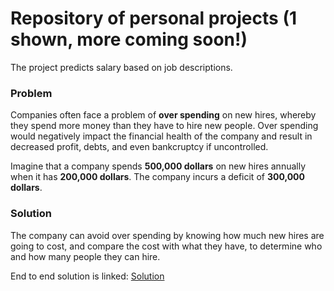 # Repository of personal projects (1 shown, more coming soon!)

The project predicts salary based on job descriptions. 

### Problem

Companies often face a problem of **over spending** on new hires, whereby they spend more money than they have to hire new people. Over spending would negatively impact the financial health of the company and result in decreased profit, debts, and even bankcruptcy if uncontrolled. 

Imagine that a company spends **500,000 dollars** on new hires annually when it has **200,000 dollars**. The company incurs a deficit of **300,000 dollars**. 

### Solution

The company can avoid over spending by knowing how much new hires are going to cost, and compare the cost with what they have, to determine who and how many people they can hire.

End to end solution is linked: [Solution](https://github.com/tjeng/projects/blob/master/salary.ipynb)

